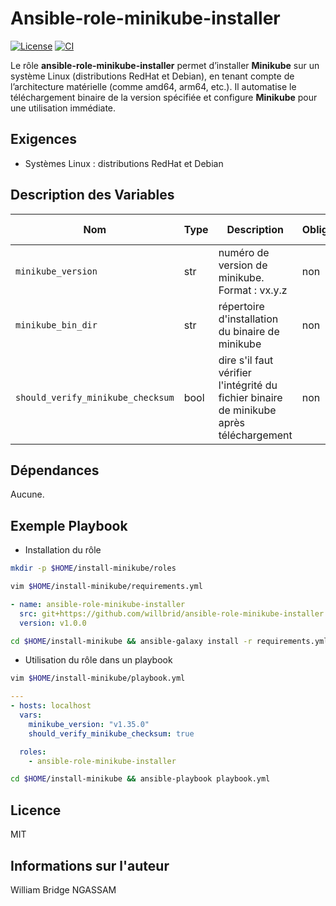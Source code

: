 # Ansible-role-minikube-installer

[![License](https://img.shields.io/badge/license-MIT-blue.svg)](https://github.com/willbrid/ansible-role-minikube-installer/blob/main/LICENSE) [![CI](https://github.com/willbrid/ansible-role-minikube-installer/actions/workflows/ci.yml/badge.svg)](https://github.com/willbrid/ansible-role-minikube-installer/actions/workflows/ci.yml)

Le rôle **ansible-role-minikube-installer** permet d’installer **Minikube** sur un système Linux (distributions RedHat et Debian), en tenant compte de l’architecture matérielle (comme amd64, arm64, etc.). Il automatise le téléchargement binaire de la version spécifiée et configure **Minikube** pour une utilisation immédiate.

## Exigences

- Systèmes Linux : distributions RedHat et Debian

## Description des Variables

|Nom|Type|Description|Obligatoire|Valeur par défaut|
|---|----|-----------|-----------|-----------------|
`minikube_version`|str|numéro de version de minikube. Format : vx.y.z|non|`"v1.35.0"`
`minikube_bin_dir`|str|répertoire d'installation du binaire de minikube|non|`"/usr/local/bin"`
`should_verify_minikube_checksum`|bool|dire s'il faut vérifier l'intégrité du fichier binaire de minikube après téléchargement|non|`true`

## Dépendances

Aucune.

## Exemple Playbook

- Installation du rôle

```bash
mkdir -p $HOME/install-minikube/roles
```

```bash
vim $HOME/install-minikube/requirements.yml
```

```yaml
- name: ansible-role-minikube-installer
  src: git+https://github.com/willbrid/ansible-role-minikube-installer.git
  version: v1.0.0
```

```bash
cd $HOME/install-minikube && ansible-galaxy install -r requirements.yml --roles-path roles
```

- Utilisation du rôle dans un playbook

```bash
vim $HOME/install-minikube/playbook.yml
```

```yaml
---
- hosts: localhost
  vars:
    minikube_version: "v1.35.0"
    should_verify_minikube_checksum: true

  roles:
    - ansible-role-minikube-installer
```

```bash
cd $HOME/install-minikube && ansible-playbook playbook.yml
```

## Licence

MIT

## Informations sur l'auteur

William Bridge NGASSAM
